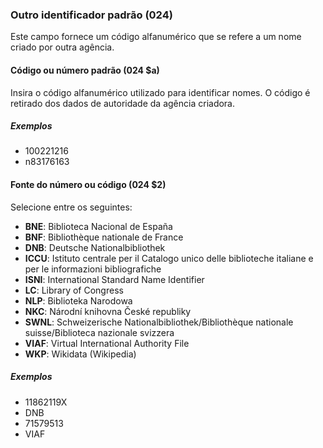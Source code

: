### Outro identificador padrão (024)
Este campo fornece um código alfanumérico que se refere a um nome criado por outra agência.

#### Código ou número padrão (024 $a)
Insira o código alfanumérico utilizado para identificar nomes. O código é retirado dos dados de autoridade da agência criadora.

##### Exemplos  
- 100221216  
- n83176163

#### Fonte do número ou código (024 $2)
Selecione entre os seguintes:
- **BNE**: Biblioteca Nacional de España
- **BNF**: Bibliothèque nationale de France
- **DNB**: Deutsche Nationalbibliothek
- **ICCU**: Istituto centrale per il Catalogo unico delle biblioteche italiane e per le informazioni bibliografiche
- **ISNI**: International Standard Name Identifier
- **LC**: Library of Congress
- **NLP**: Biblioteka Narodowa
- **NKC**: Národní knihovna České republiky
- **SWNL**: Schweizerische Nationalbibliothek/Bibliothèque nationale suisse/Biblioteca nazionale svizzera
- **VIAF**: Virtual International Authority File
- **WKP**: Wikidata (Wikipedia)

##### Exemplos
- 11862119X
- DNB
- 71579513
- VIAF
